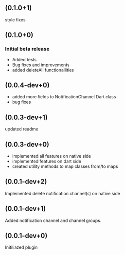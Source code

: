 ## (0.1.0+1)

style fixes

## (0.1.0+0)

### Initial beta release

- Added tests
- Bug fixes and improvements
- added deleteAll functionallities

## (0.0.4-dev+0)

- added more fields to NotificationChannel Dart class
- bug fixes

## (0.0.3-dev+1)

updated readme

## (0.0.3-dev+0)

- implemented all features on native side
- implemented features on dart side
- created utility methods to map classes from/to maps

## (0.0.1-dev+2)

Implemented delete notification channel(s) on native side

## (0.0.1-dev+1)

Added notification channel and channel groups.

## (0.0.1-dev+0)

Initiliazed plugin
